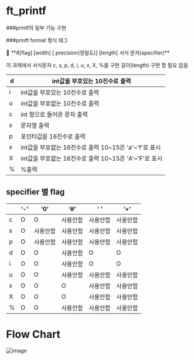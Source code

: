 # ft_printf
###printf의 일부 기능 구현 

###prinft format 형식 태그

<aside>
📖 **#[flag] [width] [.precision(정밀도)] [length] 서식 문자(specifier)**

</aside>

이 과제에서 서식문자 c, s, p, d, i, u, x, X, %를 구현
길이(length) 구현 할 필요 없음

| d | int값을 부호있는 10진수로 출력 |
| --- | --- |
| i | int값을 부호있는 10진수로 출력 |
| u | int값을 부호없는 10진수로 출력 |
| c | int 형으로 들어온 문자 출력 |
| s | 문자열 출력 |
| p | 포인터값을 16진수로 출력 |
| x | int값을 부호없는 16진수로 출력 10~15은 'a'~'f'로 표시 |
| X | int값을 부호없는 16진수로 출력 10~15은 'A'~'F'로 표시 |
| % | %출력 |

## specifier 별 flag

|  | ‘-’ | ‘0’ | ‘#’ | ‘ ’ | ‘+’ |
| --- | --- | --- | --- | --- | --- |
| c | O | O | 사용안함 | 사용안함 | 사용안함 |
| s | O | 사용안함 | 사용안함 | 사용안함 | 사용안함 |
| p | O | 사용안함 | 사용안함 | 사용안함 | 사용안함 |
| d | O | O | 사용안함 | O | O |
| i | O | O | 사용안함 | O | O |
| u | O | O | 사용안함 | 사용안함 | 사용안함 |
| x | O | O | O | 사용안함 | 사용안함 |
| X | O | O | O | 사용안함 | 사용안함 |
| % | O | O | 사용안함 | 사용안함 | 사용안함 |

# Flow Chart

![image](https://user-images.githubusercontent.com/61305083/175952126-3b422a19-94c2-4fd0-a507-d369205b61a1.png)

